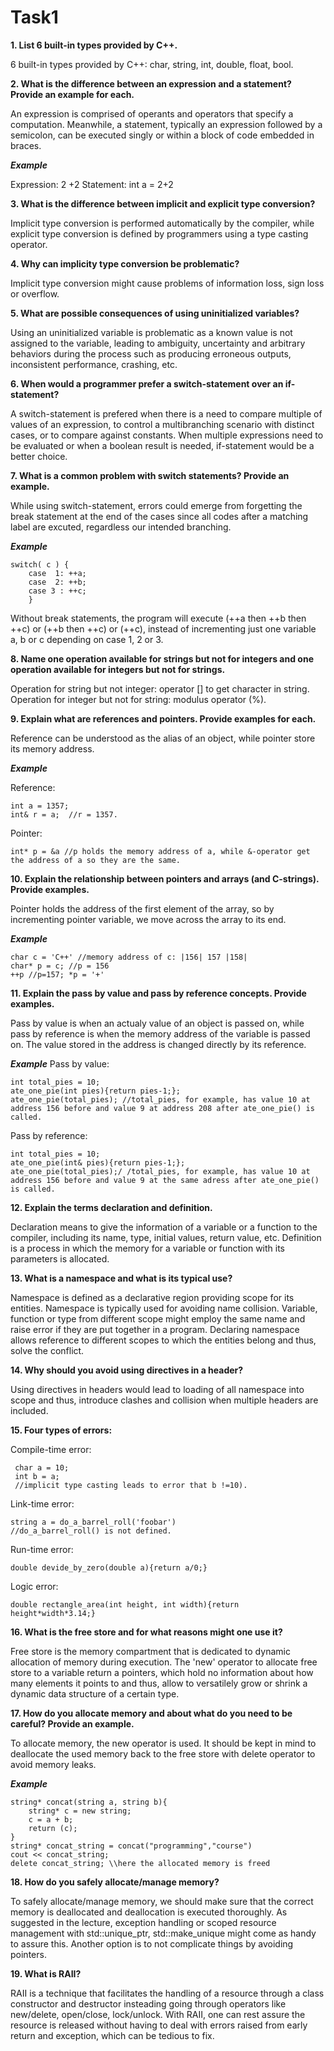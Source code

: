 ﻿# Task1

 **1. List 6 built-in types provided by C++.**

6 built-in types provided by C++: char, string, int, double, float, bool. 

 **2. What is the difference between an expression and a statement? Provide an example for each.**

An expression is comprised of operants and operators that specify a computation. Meanwhile, a statement, typically an expression followed by a semicolon, can be executed singly or within a block of code embedded in braces.

***Example***

Expression: 2 +2
Statement: int a = 2+2

 **3. What is the difference between implicit and explicit type conversion?**

Implicit type conversion is performed automatically by the compiler, while explicit type conversion is defined by programmers using a type casting operator.

 **4. Why can implicity type conversion be problematic?**

Implicit type conversion might cause problems of information loss, sign loss or overflow.

 **5. What are possible consequences of using uninitialized variables?**

Using an uninitialized variable is problematic as a known value is not assigned to the variable, leading to ambiguity, uncertainty and arbitrary behaviors during the process such as producing erroneous outputs, inconsistent performance, crashing, etc.

 **6. When would a programmer prefer a switch-statement over an if-statement?**

A switch-statement is prefered when there is a need to compare multiple of values of an expression, to control a multibranching scenario with distinct cases, or to compare against constants. When multiple expressions need to be evaluated or when a boolean result is needed, if-statement would  be a better choice. 

 **7. What is a common problem with switch statements? Provide an example.**

While using switch-statement, errors could emerge from forgetting the break statement at the end of the cases since all codes after a matching label are excuted, regardless our intended branching. 

***Example*** 
```
switch( c ) { 
	case  1: ++a; 
	case  2: ++b; 
	case 3 : ++c;
	} 
``` 
Without break statements, the program will execute (++a then ++b then ++c) or (++b then ++c) or (++c), instead of incrementing just one variable a, b or c depending on case 1, 2 or 3. 
 
 **8. Name one operation available for strings but not for integers and one operation available for integers but not for strings.**

Operation for string but not integer: operator [] to get character in string.
Operation for integer but not for string: modulus operator (%).

 **9. Explain what are references and pointers. Provide examples for each.**

Reference can be understood as the alias of an object, while pointer store its memory address. 
 
 ***Example***

Reference: 
```
int a = 1357; 
int& r = a;  //r = 1357.
``` 
Pointer: 
```
int* p = &a //p holds the memory address of a, while &-operator get the address of a so they are the same.
```

 **10. Explain the relationship between pointers and arrays (and C-strings). Provide examples.**

Pointer holds the address of the first element of the array, so by incrementing pointer variable, we move across the array to its end.
 
***Example***
```
char c = 'C++' //memory address of c: |156| 157 |158|
char* p = c; //p = 156
++p //p=157; *p = '+'
```

 **11. Explain the pass by value and pass by reference concepts. Provide examples.**

Pass by value is when an actualy value of an object is passed on, while pass by reference is when the memory address of the variable is passed on. The value stored in the address is changed directly by its reference.

***Example***
Pass by value: 
```
int total_pies = 10; 
ate_one_pie(int pies){return pies-1;}; 
ate_one_pie(total_pies); //total_pies, for example, has value 10 at address 156 before and value 9 at address 208 after ate_one_pie() is called. 
```
Pass by reference: 
```
int total_pies = 10; 
ate_one_pie(int& pies){return pies-1;}; 
ate_one_pie(total_pies);/ /total_pies, for example, has value 10 at address 156 before and value 9 at the same adress after ate_one_pie() is called.
```

 **12. Explain the terms declaration and definition.**

Declaration means to give the information of a variable or a function to the compiler, including its name, type, initial values, return value, etc. Definition is a process in which the memory for a variable or function with its parameters is allocated. 

 **13. What is a namespace and what is its typical use?**

Namespace is defined as a declarative region providing scope for its entities. Namespace is typically used for avoiding name collision. Variable, function or type from different scope might employ the same name and raise error if they are put together in a program. Declaring namespace allows reference to different scopes to which the entities belong and thus, solve the conflict. 

 **14. Why should you avoid using directives in a header?** 

Using directives in headers would lead to loading of all namespace into scope and thus, introduce clashes and collision when multiple headers are included. 

 **15. Four types of errors:**

Compile-time error: 
```
 char a = 10; 
 int b = a; 
 //implicit type casting leads to error that b !=10). 
 ```
Link-time error: 
```
string a = do_a_barrel_roll('foobar') 
//do_a_barrel_roll() is not defined. 
 ```
Run-time error: 
```
double devide_by_zero(double a){return a/0;}
```
Logic error: 
```
double rectangle_area(int height, int width){return height*width*3.14;}
```

 **16. What is the free store and for what reasons might one use it?**

Free store is the memory compartment that is dedicated to dynamic allocation of memory during execution. The 'new' operator to allocate free store to a variable return a pointers, which hold no information about how many elements it points to and thus, allow to versatilely grow or shrink a dynamic data structure of a certain type.

 **17. How do you allocate memory and about what do you need to be careful? Provide an example.** 

To allocate memory, the new operator is used. It should be kept in mind to deallocate the used memory back to the free store with delete operator to avoid memory leaks. 

***Example***
```
string* concat(string a, string b){
    string* c = new string;
    c = a + b;
    return (c);
}
string* concat_string = concat("programming","course")
cout << concat_string;
delete concat_string; \\here the allocated memory is freed
```
 **18. How do you safely allocate/manage memory?**

To safely allocate/manage memory, we should make sure that the correct memory is deallocated and deallocation is executed thoroughly. As suggested in the lecture, exception handling or scoped resource management with std::unique_ptr,  std::make_unique might come as handy to assure this. Another option is to not complicate things by avoiding pointers. 

 **19. What is RAII?**

RAII is a technique that facilitates the handling of a resource through a class constructor and destructor insteading going through operators like new/delete, open/close, lock/unlock.  With RAII, one can rest assure the resource is released without having to deal with errors raised from early return and exception, which can be tedious to fix.

